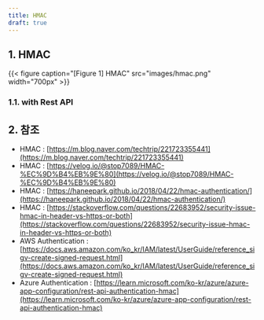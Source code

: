 ```yaml
---
title: HMAC
draft: true
---
```


## 1. HMAC

{{< figure caption="[Figure 1] HMAC" src="images/hmac.png" width="700px" >}}

### 1.1. with Rest API

## 2. 참조

* HMAC : [https://m.blog.naver.com/techtrip/221723355441](https://m.blog.naver.com/techtrip/221723355441)
* HMAC : [https://velog.io/@stop7089/HMAC-%EC%9D%B4%EB%9E%80](https://velog.io/@stop7089/HMAC-%EC%9D%B4%EB%9E%80)
* HMAC : [https://haneepark.github.io/2018/04/22/hmac-authentication/](https://haneepark.github.io/2018/04/22/hmac-authentication/)
* HMAC : [https://stackoverflow.com/questions/22683952/security-issue-hmac-in-header-vs-https-or-both](https://stackoverflow.com/questions/22683952/security-issue-hmac-in-header-vs-https-or-both)
* AWS Authentication : [https://docs.aws.amazon.com/ko_kr/IAM/latest/UserGuide/reference_sigv-create-signed-request.html](https://docs.aws.amazon.com/ko_kr/IAM/latest/UserGuide/reference_sigv-create-signed-request.html)
* Azure Authentication : [https://learn.microsoft.com/ko-kr/azure/azure-app-configuration/rest-api-authentication-hmac](https://learn.microsoft.com/ko-kr/azure/azure-app-configuration/rest-api-authentication-hmac)
